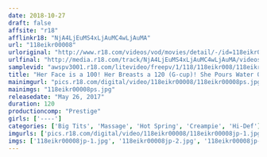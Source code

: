 ```yaml
---
date: 2018-10-27
draft: false
affsite: "r18"
afflinkr18: "NjA4LjEuMS4xLjAuMC4wLjAuMA"
url: "118eikr00008"
urloriginal: "http://www.r18.com/videos/vod/movies/detail/-/id=118eikr00008"
urlfinal: "http://media.r18.com/track/NjA4LjEuMS4xLjAuMC4wLjAuMA/videos/vod/movies/detail/-/id=118eikr00008"
samplevid: "awspv3001.r18.com/litevideo/freepv/1/118/118eikr008/118eikr008_dmb_w.mp4"
title: "Her Face is a 100! Her Breasts a 120 (G-cup)! She Pours Water Over Herself at Her Home Hot Spring Inn. My Hot Water 4 - Mao - Slim, Big Breasted Girl + Older Men + Everything They Want"
mainimgurl: "pics.r18.com/digital/video/118eikr00008/118eikr00008ps.jpg"
mainimgs: "118eikr00008ps.jpg"
releasedate: "May 26, 2017"
duration: 120
productioncomp: "Prestige"
girls: ['----']
categories: ['Big Tits', 'Massage', 'Hot Spring', 'Creampie', 'Hi-Def']
imgurls: ['pics.r18.com/digital/video/118eikr00008/118eikr00008jp-1.jpg', 'pics.r18.com/digital/video/118eikr00008/118eikr00008jp-2.jpg', 'pics.r18.com/digital/video/118eikr00008/118eikr00008jp-3.jpg', 'pics.r18.com/digital/video/118eikr00008/118eikr00008jp-4.jpg', 'pics.r18.com/digital/video/118eikr00008/118eikr00008jp-5.jpg', 'pics.r18.com/digital/video/118eikr00008/118eikr00008jp-6.jpg', 'pics.r18.com/digital/video/118eikr00008/118eikr00008jp-7.jpg', 'pics.r18.com/digital/video/118eikr00008/118eikr00008jp-8.jpg', 'pics.r18.com/digital/video/118eikr00008/118eikr00008jp-9.jpg', 'pics.r18.com/digital/video/118eikr00008/118eikr00008jp-10.jpg', 'pics.r18.com/digital/video/118eikr00008/118eikr00008jp-11.jpg', 'pics.r18.com/digital/video/118eikr00008/118eikr00008jp-12.jpg', 'pics.r18.com/digital/video/118eikr00008/118eikr00008jp-13.jpg', 'pics.r18.com/digital/video/118eikr00008/118eikr00008jp-14.jpg', 'pics.r18.com/digital/video/118eikr00008/118eikr00008jp-15.jpg', 'pics.r18.com/digital/video/118eikr00008/118eikr00008jp-16.jpg', 'pics.r18.com/digital/video/118eikr00008/118eikr00008jp-17.jpg', 'pics.r18.com/digital/video/118eikr00008/118eikr00008jp-18.jpg', 'pics.r18.com/digital/video/118eikr00008/118eikr00008jp-19.jpg', 'pics.r18.com/digital/video/118eikr00008/118eikr00008jp-20.jpg']
imgs: ['118eikr00008jp-1.jpg', '118eikr00008jp-2.jpg', '118eikr00008jp-3.jpg', '118eikr00008jp-4.jpg', '118eikr00008jp-5.jpg', '118eikr00008jp-6.jpg', '118eikr00008jp-7.jpg', '118eikr00008jp-8.jpg', '118eikr00008jp-9.jpg', '118eikr00008jp-10.jpg', '118eikr00008jp-11.jpg', '118eikr00008jp-12.jpg', '118eikr00008jp-13.jpg', '118eikr00008jp-14.jpg', '118eikr00008jp-15.jpg', '118eikr00008jp-16.jpg', '118eikr00008jp-17.jpg', '118eikr00008jp-18.jpg', '118eikr00008jp-19.jpg', '118eikr00008jp-20.jpg']
---
```

